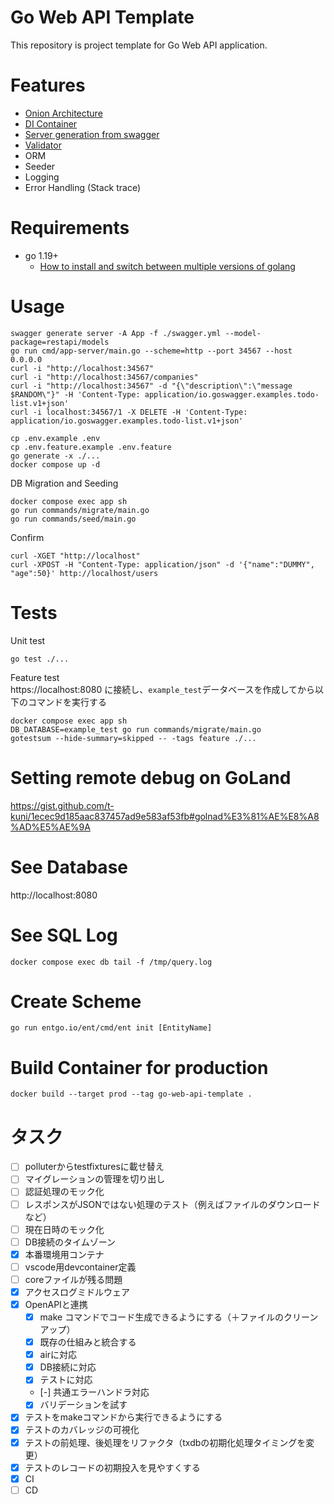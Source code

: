 # Go Web API Template

This repository is project template for Go Web API application.

# Features

* [Onion Architecture](https://jeffreypalermo.com/2008/07/the-onion-architecture-part-1/)
* [DI Container](https://github.com/samber/do)
* [Server generation from swagger](https://github.com/go-swagger/go-swagger)
* [Validator](https://github.com/go-playground/validator)
* ORM
* Seeder
* Logging
* Error Handling (Stack trace)

# Requirements

* go 1.19+
  * [How to install and switch between multiple versions of golang](https://gist.github.com/t-kuni/4e23b59f16557d704974b1ce6b49e6bb)

# Usage

```
swagger generate server -A App -f ./swagger.yml --model-package=restapi/models
go run cmd/app-server/main.go --scheme=http --port 34567 --host 0.0.0.0
curl -i "http://localhost:34567"
curl -i "http://localhost:34567/companies"
curl -i "http://localhost:34567" -d "{\"description\":\"message $RANDOM\"}" -H 'Content-Type: application/io.goswagger.examples.todo-list.v1+json'
curl -i localhost:34567/1 -X DELETE -H 'Content-Type: application/io.goswagger.examples.todo-list.v1+json'
```

```
cp .env.example .env
cp .env.feature.example .env.feature
go generate -x ./...
docker compose up -d
```

DB Migration and Seeding

```
docker compose exec app sh
go run commands/migrate/main.go
go run commands/seed/main.go
```

Confirm

```
curl -XGET "http://localhost"
curl -XPOST -H "Content-Type: application/json" -d '{"name":"DUMMY", "age":50}' http://localhost/users
```

# Tests

Unit test

```
go test ./...
```

Feature test  
https://localhost:8080 に接続し、`example_test`データベースを作成してから以下のコマンドを実行する

```
docker compose exec app sh
DB_DATABASE=example_test go run commands/migrate/main.go
gotestsum --hide-summary=skipped -- -tags feature ./...
```

# Setting remote debug on GoLand

https://gist.github.com/t-kuni/1ecec9d185aac837457ad9e583af53fb#golnad%E3%81%AE%E8%A8%AD%E5%AE%9A

# See Database

http://localhost:8080

# See SQL Log

```
docker compose exec db tail -f /tmp/query.log
```

# Create Scheme

```
go run entgo.io/ent/cmd/ent init [EntityName]
```

# Build Container for production

```
docker build --target prod --tag go-web-api-template .
```

# タスク

- [ ] polluterからtestfixturesに載せ替え
- [ ] マイグレーションの管理を切り出し
- [ ] 認証処理のモック化
- [ ] レスポンスがJSONではない処理のテスト（例えばファイルのダウンロードなど）
- [ ] 現在日時のモック化
- [ ] DB接続のタイムゾーン
- [x] 本番環境用コンテナ
- [ ] vscode用devcontainer定義
- [ ] coreファイルが残る問題
- [x] アクセスログミドルウェア
- [x] OpenAPIと連携
  - [x] make コマンドでコード生成できるようにする（＋ファイルのクリーンアップ）
  - [x] 既存の仕組みと統合する
  - [x] airに対応
  - [x] DB接続に対応
  - [x] テストに対応
  - [-] 共通エラーハンドラ対応
  - [x] バリデーションを試す
- [x] テストをmakeコマンドから実行できるようにする
- [x] テストのカバレッジの可視化
- [x] テストの前処理、後処理をリファクタ（txdbの初期化処理タイミングを変更）
- [x] テストのレコードの初期投入を見やすくする
- [x] CI
- [ ] CD
